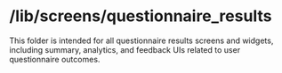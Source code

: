 # /lib/screens/questionnaire_results

This folder is intended for all questionnaire results screens and widgets, including summary, analytics, and feedback UIs related to user questionnaire outcomes.
